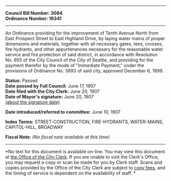* * * * *  
  
**Council Bill Number: [](#h0)[](#h2)3084**   
**Ordinance Number: 16341**  
  
* * * * *  
  
An Ordinance providing for the improvement of Tenth Avenue North from East Prospect Street to East Highland Drive, by laying water mains of proper dimensions and materials, together with all necessary gates, tees, crosses, fire hydrants, and other appurtenances necessary for the reasonable water service and fire protection of said district, in accordance with Resolution No. 655 of the City Council of the City of Seattle, and providing for the payment therefor by the mode of "Immediate Payment," under the provisions of Ordinance No. 5693 of said city, approved December 6, 1899.  
  
**Status:** Passed   
**Date passed by Full Council:** June 17, 1907   
**Date filed with the City Clerk:** June 20, 1907   
**Date of Mayor's signature:** June 20, 1907   
[(about the signature date)](/~public/approvaldate.htm)   
  
  
**Date introduced/referred to committee:** June 10, 1907   
  
**Index Terms:** STREET-CONSTRUCTION, FIRE-HYDRANTS, WATER-MAINS, CAPITOL-HILL, BROADWAY  
  
**Fiscal Note:** *(No fiscal note available at this time)*  
  
* * * * *  
  
*No text for this document is available on-line. You may view this document at [the Office of the City Clerk](http://www.seattle.gov/leg/clerk/contactUs.htm). If you are unable to visit the Clerk's Office, you may request a copy or scan be made for you by Clerk staff. Scans and copies provided by the Office of the City Clerk are subject to [copy fees](http://clerk.seattle.gov/~public/clerkfees.htm), and the timing of service is dependent on the availability of staff. *  
  
  
